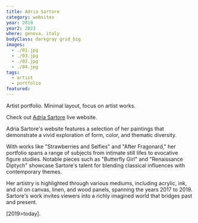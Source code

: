 ```yaml
---
title: Adria Sartore
category: websites
year: 2019
year2: 2023
where: genova, italy
bodyClass: darkgray grid_big
images:
  - ./01.jpg
  - ./03.jpg
  - ./02.jpg
  - ./04.jpg
tags:
  - artist
  - portfolio
featured:
---
```


Artist portfolio. Minimal layout, focus on artist works.

Check out [Adria Sartore](https://adriasartore.com?source=rokma.com) live website.

Adria Sartore's website features a selection of her paintings that demonstrate a vivid exploration of form, color, and thematic diversity.

With works like "Strawberries and Selfies" and "After Fragonard," her portfolio spans a range of subjects from intimate still lifes to evocative figure studies. Notable pieces such as "Butterfly Girl" and "Renaissance Diptych" showcase Sartore's talent for blending classical influences with contemporary themes.

Her artistry is highlighted through various mediums, including acrylic, ink, and oil on canvas, linen, and wood panels, spanning the years 2017 to 2019. Sartore's work invites viewers into a richly imagined world that bridges past and present.

[2019>today].
